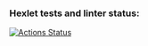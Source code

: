 ### Hexlet tests and linter status:
[![Actions Status](https://github.com/Vlad-Winner/python-project-lvl1/workflows/hexlet-check/badge.svg)](https://github.com/Vlad-Winner/python-project-lvl1/actions)